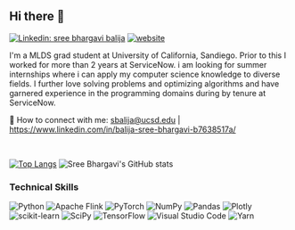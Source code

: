 <!-- ![banner](https://user-images.githubusercontent.com/29784113/161899740-b98b5792-3270-4869-9dd5-8e968ecf3fe4.png) -->
<!-- <br> -->
## Hi there 👋
[![Linkedin: sree bhargavi balija](https://img.shields.io/badge/-sreebhargavibalija-blue?style=flat-square&logo=Linkedin&logoColor=white&link=https://www.linkedin.com/in/balija-sree-bhargavi-b7638517a/)](https://www.linkedin.com/in/balija-sree-bhargavi-b7638517a/)
[![website](https://img.shields.io/badge/Website-46a2f1.svg?&style=flat-square&logo=Google-Chrome&logoColor=white&link=https://sreebhargavibalijaa.github.io/portfolio/)](https://sreebhargavibalijaa.github.io/portfolio/)

I'm a MLDS grad student at University of California, Sandiego. 
Prior to this I worked for more than 2 years at ServiceNow. i am looking for summer internships where i can apply my computer science knowledge to diverse fields.
I further love solving problems and optimizing algorithms and have garnered experience in the programming domains during by tenure at ServiceNow.

🤝 How to connect with me: sbalija@ucsd.edu | https://www.linkedin.com/in/balija-sree-bhargavi-b7638517a/

<br>

[![Top Langs](https://github-readme-stats.vercel.app/api/top-langs/?username=sreebhargavi&layout=compact&theme=dark&hide_border=True)](https://github.com/Sreebhargavibalijaa)
![Sree Bhargavi's GitHub stats](https://github-readme-stats.vercel.app/api?username=sreebhargavibalijaa&show_icons=true&theme=dark&hide_border=True&layout=compact&hide_title=False)

### Technical Skills
![Python](https://img.shields.io/badge/python-3670A0?style=for-the-badge&logo=python&logoColor=ffdd54)
![Apache Flink](https://img.shields.io/badge/Apache%20Flink-E6526F?style=for-the-badge&logo=Apache%20Flink&logoColor=white)
![PyTorch](https://img.shields.io/badge/PyTorch-%23EE4C2C.svg?style=for-the-badge&logo=PyTorch&logoColor=white)
![NumPy](https://img.shields.io/badge/numpy-%23013243.svg?style=for-the-badge&logo=numpy&logoColor=white)
![Pandas](https://img.shields.io/badge/pandas-%23150458.svg?style=for-the-badge&logo=pandas&logoColor=white)
![Plotly](https://img.shields.io/badge/Plotly-%233F4F75.svg?style=for-the-badge&logo=plotly&logoColor=white)
![scikit-learn](https://img.shields.io/badge/scikit--learn-%23F7931E.svg?style=for-the-badge&logo=scikit-learn&logoColor=white)
![SciPy](https://img.shields.io/badge/SciPy-%230C55A5.svg?style=for-the-badge&logo=scipy&logoColor=%white)
![TensorFlow](https://img.shields.io/badge/TensorFlow-%23FF6F00.svg?style=for-the-badge&logo=TensorFlow&logoColor=white)
![Visual Studio Code](https://img.shields.io/badge/Visual%20Studio%20Code-0078d7.svg?style=for-the-badge&logo=visual-studio-code&logoColor=white)
![Yarn](https://img.shields.io/badge/yarn-%232C8EBB.svg?style=for-the-badge&logo=yarn&logoColor=white)
